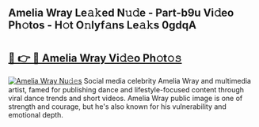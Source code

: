 ## Amelia Wray Le𝚊𝚔ed N𝚞𝚍e - Part-b9u Vi𝚍eo Ph𝚘tos - H𝚘t O𝚗lyf𝚊ns Le𝚊𝚔s 0gdqA

# <h2><a href="http://hfetxg6.feru.top/?c=Amelia+Wray">🔗 👉 🔴 Amelia Wray Vi𝚍𝚎o Ph𝚘t𝚘𝚜</a></h2>

[![Amelia Wray Nu𝚍𝚎s](https://i.imgur.com/0TWrTi3.gif)](http://hfetxg6.feru.top/?c=Amelia+Wray)
Social media celebrity Amelia Wray and multimedia artist, famed for publishing dance and lifestyle-focused content through viral dance trends and short videos. Amelia Wray public image is one of strength and courage, but he's also known for his vulnerability and emotional depth. 
